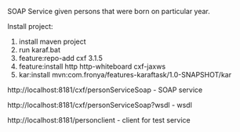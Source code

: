 SOAP Service given persons that were born on particular year.

Install project:
1. install maven project
2. run karaf.bat
3. feature:repo-add cxf 3.1.5
4. feature:install http http-whiteboard cxf-jaxws
5. kar:install mvn:com.fronya/features-karaftask/1.0-SNAPSHOT/kar

http://localhost:8181/cxf/personServiceSoap - SOAP service

http://localhost:8181/cxf/personServiceSoap?wsdl - wsdl

http://localhost:8181/personclient - client for test service